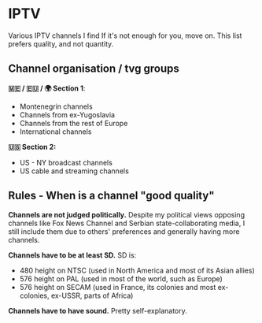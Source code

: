 # IPTV
Various IPTV channels I find
If it's not enough for you, move on. This list prefers quality, and not quantity.

## Channel organisation / tvg groups
**🇲🇪 / 🇪🇺 / 🌍 Section 1**:
- Montenegrin channels
- Channels from ex-Yugoslavia
- Channels from the rest of Europe
- International channels

**🇺🇸 Section 2:**
- US - NY broadcast channels
- US cable and streaming channels

## Rules - When is a channel "good quality"
**Channels are not judged politically.** Despite my political views opposing channels like Fox News Channel and Serbian state-collaborating media, I still include them due to others' preferences and generally having more channels.

**Channels have to be at least SD.**
SD is:
- 480 height on NTSC (used in North America and most of its Asian allies)
- 576 height on PAL (used in most of the world, such as Europe)
- 576 height on SECAM (used in France, its colonies and most ex-colonies, ex-USSR, parts of Africa)

**Channels have to have sound.** Pretty self-explanatory.
